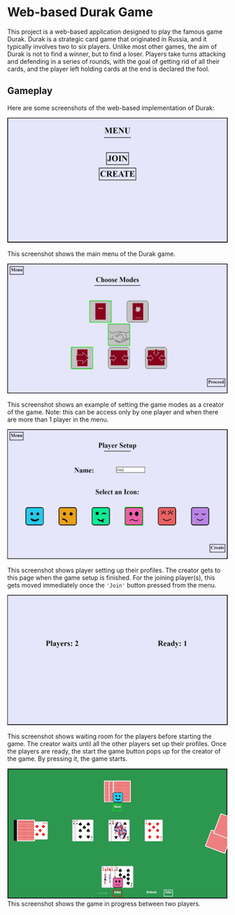 # Web-based Durak Game

This project is a web-based application designed to play the famous game Durak. Durak is a strategic card game that originated in Russia, and it typically involves two to six players. Unlike most other games, the aim of Durak is not to find a winner, but to find a loser. Players take turns attacking and defending in a series of rounds, with the goal of getting rid of all their cards, and the player left holding cards at the end is declared the fool.

## Gameplay

Here are some screenshots of the web-based implementation of Durak:

![Screenshot 1](/Documentation/img/Screenshot%202023-02-11%20191252.jpg)

This screenshot shows the main menu of the Durak game.

![Screenshot 2](/Documentation/img/create_modes.jpg)

This screenshot shows an example of setting the game modes as a creator of the game. Note: this can be access only by one player and when there are more than 1 player in the menu.

![Screenshot 3](/Documentation/img/player_setup.jpg)

This screenshot shows player setting up their profiles. The creator gets to this page when the game setup is finished. For the joining player(s), this gets moved immediately once the `'Join'` button pressed from the menu.

![Screenshot 4](/Documentation/img/waiting_room.jpg)

This screenshot shows waiting room for the players before starting the game. The creator waits until all the other players set up their profiles. Once the players are ready, the start the game button pops up for the creator of the game. By pressing it, the game starts.

![Screenshot 4](/Documentation/img/gameplay.jpg)
This screenshot shows the game in progress between two players. 

